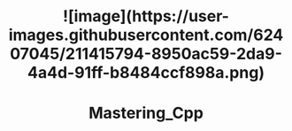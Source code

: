 <h1 align="center">![image](https://user-images.githubusercontent.com/62407045/211415794-8950ac59-2da9-4a4d-91ff-b8484ccf898a.png)
<h1 align="center"> Mastering_Cpp <h1>
